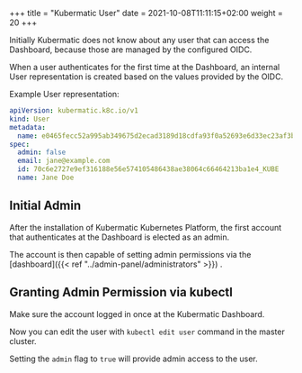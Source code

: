 +++
title = "Kubermatic User"
date = 2021-10-08T11:11:15+02:00
weight = 20
+++

Initially Kubermatic does not know about any user that can access the Dashboard, because those are managed by the configured OIDC.

When a user authenticates for the first time at the Dashboard, an internal User representation is created based on the values provided by the OIDC.

Example User representation:

```yaml
apiVersion: kubermatic.k8c.io/v1
kind: User
metadata:
  name: e0465fecc52a995ab349675d2ecad3189d18cdfa93f0a52693e6d33ec23af3b1
spec:
  admin: false
  email: jane@example.com
  id: 70c6e2727e9ef316188e56e574105486438ae38064c66464213ba1e4_KUBE
  name: Jane Doe
```

## Initial Admin

After the installation of Kubermatic Kubernetes Platform, the first account that authenticates at the Dashboard is elected as an admin.

The account is then capable of setting admin permissions via the [dashboard]({{< ref "../admin-panel/administrators" >}}) .

## Granting Admin Permission via kubectl

Make sure the account logged in once at the Kubermatic Dashboard.

Now you can edit the user with `kubectl edit user` command in the master cluster.

Setting the `admin` flag to `true` will provide admin access to the user.
